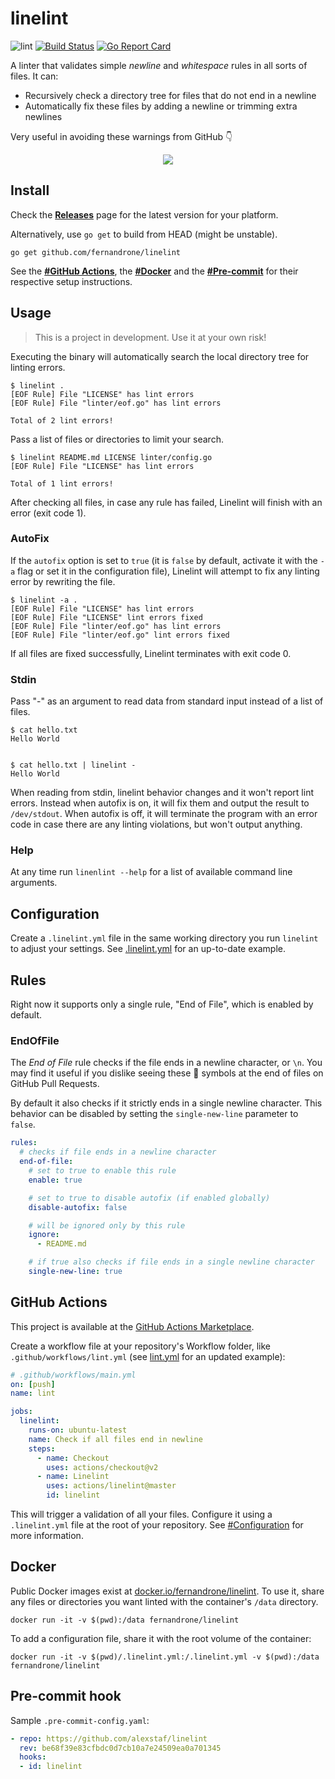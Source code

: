 # linelint

![lint](https://github.com/fernandrone/linelint/workflows/lint/badge.svg)
[![Build Status](https://cloud.drone.io/api/badges/fernandrone/linelint/status.svg)](https://cloud.drone.io/fernandrone/linelint)
[![Go Report Card](https://goreportcard.com/badge/github.com/fernandrone/linelint)](https://goreportcard.com/report/github.com/fernandrone/linelint)

A linter that validates simple *newline* and *whitespace* rules in all sorts of files. It can:

- Recursively check a directory tree for files that do not end in a newline
- Automatically fix these files by adding a newline or trimming extra newlines

Very useful in avoiding these warnings from GitHub 👇

<p align="center">
  <img src="./.img/github-diff-no-newline-warning.png">
</p>

## Install

Check the **[Releases](https://github.com/fernandrone/linelint/releases)** page for the latest version for your platform.

Alternatively, use `go get` to build from HEAD (might be unstable).

```console
go get github.com/fernandrone/linelint
```

See the **[#GitHub Actions](#GitHub-Actions)**, the **[#Docker](#Docker)** and the **[#Pre-commit](#Pre-commit-hook)** for their respective setup instructions.

## Usage

> This is a project in development. Use it at your own risk!

Executing the binary will automatically search the local directory tree for linting errors.

```console
$ linelint .
[EOF Rule] File "LICENSE" has lint errors
[EOF Rule] File "linter/eof.go" has lint errors

Total of 2 lint errors!
```

Pass a list of files or directories to limit your search.

```console
$ linelint README.md LICENSE linter/config.go
[EOF Rule] File "LICENSE" has lint errors

Total of 1 lint errors!
```

After checking all files, in case any rule has failed, Linelint will finish with an error (exit code 1).

### AutoFix

If the `autofix` option is set to `true` (it is `false` by default, activate it with the `-a` flag or set it in the configuration file), Linelint will attempt to fix any linting error by rewriting the file.

```console
$ linelint -a .
[EOF Rule] File "LICENSE" has lint errors
[EOF Rule] File "LICENSE" lint errors fixed
[EOF Rule] File "linter/eof.go" has lint errors
[EOF Rule] File "linter/eof.go" lint errors fixed
```

If all files are fixed successfully, Linelint terminates with exit code 0.

### Stdin

Pass "-" as an argument to read data from standard input instead of a list of files.

```console
$ cat hello.txt
Hello World


```

```console
$ cat hello.txt | linelint -
Hello World
```

When reading from stdin, linelint behavior changes and it won't report lint errors. Instead when autofix is on, it will fix them and output the result to `/dev/stdout`. When autofix is off, it will terminate the program with an error code in case there are any linting violations, but won't output anything.

### Help

At any time run `linenlint --help` for a list of available command line arguments.

## Configuration

Create a `.linelint.yml` file in the same working directory you run `linelint` to adjust your settings. See [.linelint.yml](.linelint.yml) for an up-to-date example.

## Rules

Right now it supports only a single rule, "End of File", which is enabled by default.

### EndOfFile

The *End of File* rule checks if the file ends in a newline character, or `\n`. You may find it useful if you dislike seeing these 🚫 symbols at the end of files on GitHub Pull Requests.

By default it also checks if it strictly ends in a single newline character. This behavior can be disabled by setting the `single-new-line` parameter to `false`.

```yaml
rules:
  # checks if file ends in a newline character
  end-of-file:
    # set to true to enable this rule
    enable: true

    # set to true to disable autofix (if enabled globally)
    disable-autofix: false

    # will be ignored only by this rule
    ignore:
      - README.md

    # if true also checks if file ends in a single newline character
    single-new-line: true
```

## GitHub Actions

This project is available at the [GitHub Actions Marketplace](https://github.com/marketplace/actions/linelint).

Create a workflow file at your repository's Workflow folder, like `.github/workflows/lint.yml` (see [lint.yml](.github/workflows/lint.yml) for an updated example):

```yaml
# .github/workflows/main.yml
on: [push]
name: lint

jobs:
  linelint:
    runs-on: ubuntu-latest
    name: Check if all files end in newline
    steps:
      - name: Checkout
        uses: actions/checkout@v2
      - name: Linelint
        uses: actions/linelint@master
        id: linelint
```

This will trigger a validation of all your files. Configure it using a `.linelint.yml` file at the root of your repository. See [#Configuration](#Configuration) for more information.

## Docker

Public Docker images exist at [docker.io/fernandrone/linelint](https://hub.docker.com/repository/docker/fernandrone/linelint). To use it, share any files or directories you want linted with the container's `/data` directory.

```console
docker run -it -v $(pwd):/data fernandrone/linelint
```

To add a configuration file, share it with the root volume of the container:

```console
docker run -it -v $(pwd)/.linelint.yml:/.linelint.yml -v $(pwd):/data fernandrone/linelint
```

## Pre-commit hook

Sample `.pre-commit-config.yaml`:

```yaml
- repo: https://github.com/alexstaf/linelint
  rev: be68f39e83cfbdc0d7cb10a7e24509ea0a701345
  hooks:
  - id: linelint
```
